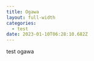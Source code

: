 ```yaml
---
title: Ogawa
layout: full-width
categories:
  - test
date: 2023-01-10T06:28:10.682Z
---
```

t﻿est ogawa